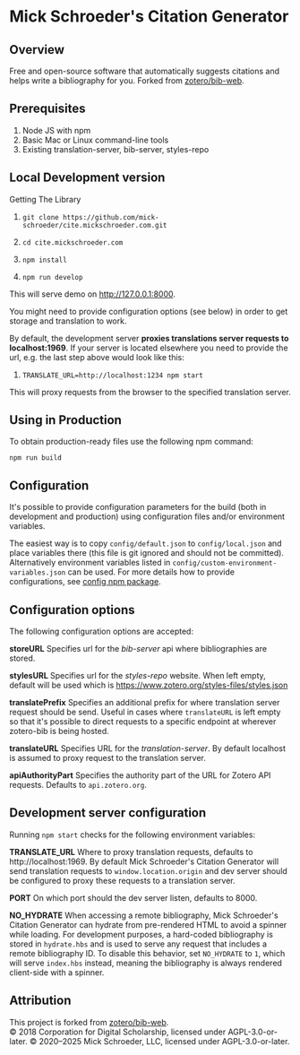 # Mick Schroeder's Citation Generator

## Overview

Free and open-source software that automatically suggests citations and helps write a bibliography for you. Forked from [zotero/bib-web](https://github.com/zotero/bib-web).

## Prerequisites

1. Node JS with npm
1. Basic Mac or Linux command-line tools
1. Existing translation-server, bib-server, styles-repo

## Local Development version

Getting The Library

1. `git clone https://github.com/mick-schroeder/cite.mickschroeder.com.git`

1. `cd cite.mickschroeder.com`

1. `npm install`

1. `npm run develop`

This will serve demo on http://127.0.0.1:8000.

You might need to provide configuration options (see below) in order to get storage and translation to work.

By default, the development server **proxies translations server requests to localhost:1969**. If your server is located elsewhere you need to provide the url, e.g. the last step above would look like this:

1. `TRANSLATE_URL=http://localhost:1234 npm start`

This will proxy requests from the browser to the specified translation server.

## Using in Production

To obtain production-ready files use the following npm command:

`npm run build`

## Configuration

It's possible to provide configuration parameters for the build (both in development and production) using configuration files and/or environment variables.

The easiest way is to copy `config/default.json` to `config/local.json` and place variables there (this file is git ignored and should not be committed). Alternatively environment variables listed in `config/custom-environment-variables.json` can be used. For more details how to provide configurations, see [config npm package](https://github.com/lorenwest/node-config).

## Configuration options

The following configuration options are accepted:

**storeURL**
Specifies url for the _bib-server_ api where bibliographies are stored.

**stylesURL**
Specifies url for the _styles-repo_ website. When left empty, default will be used which is https://www.zotero.org/styles-files/styles.json

**translatePrefix**
Specifies an additional prefix for where translation server request should be send. Useful in cases where `translateURL` is left empty so that it's possible to direct requests to a specific endpoint at wherever zotero-bib is being hosted.

**translateURL**
Specifies URL for the _translation-server_. By default localhost is assumed to proxy request to the translation server.

**apiAuthorityPart**
Specifies the authority part of the URL for Zotero API requests. Defaults to `api.zotero.org`.

## Development server configuration

Running `npm start` checks for the following environment variables:

**TRANSLATE_URL**
Where to proxy translation requests, defaults to http://localhost:1969. By default Mick Schroeder's Citation Generator will send translation requests to `window.location.origin` and dev server should be configured to proxy these requests to a translation server.

**PORT**
On which port should the dev server listen, defaults to 8000.

**NO_HYDRATE**
When accessing a remote bibliography, Mick Schroeder's Citation Generator can hydrate from pre-rendered HTML to avoid a spinner while loading. For development purposes, a hard-coded bibliography is stored in `hydrate.hbs` and is used to serve any request that includes a remote bibliography ID. To disable this behavior, set `NO_HYDRATE` to `1`, which will serve `index.hbs` instead, meaning the bibliography is always rendered client-side with a spinner.

## Attribution

This project is forked from [zotero/bib-web](https://github.com/zotero/bib-web).  
© 2018 Corporation for Digital Scholarship, licensed under AGPL-3.0-or-later.
© 2020–2025 Mick Schroeder, LLC, licensed under AGPL-3.0-or-later.

